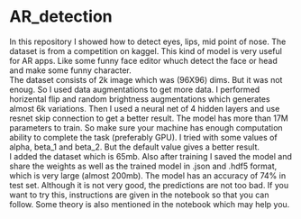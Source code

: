# AR_detection

In this repository I showed how to detect eyes, lips, mid point of nose. The dataset is from a competition on kaggel. This kind of model is very useful for AR apps. Like some funny face editor whuch detect the face or head and make some funny character.
<br>
The dataset consists of 2k image which was (96X96) dims. But it was not enoug. So I used data augmentations to get more data. I performed horizental flip and random brightness augmentations which generates almost 6k variations. Then I used a neural net of 4 hidden layers and use resnet skip connection to get a better result. The model has more than 17M parameters to train. So make sure your machine has enough computation ability to complete the task (preferably GPU). I tried with some values of alpha, beta_1 and beta_2. But the default value gives a better result.
<br>
I added the dataset which is 65mb. Also after training I saved the model and share the weights as well as the trained model in .json and .hdf5 format, which is very large (almost 200mb). The model has an accuracy of 74% in test set. Although it is not very good, the predictions are not too bad. If you want to try this, instructions are given in the notebook so that you can follow. Some theory is also mentioned in the notebook which may help you.
